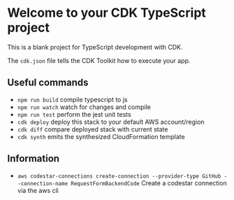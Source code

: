 # Welcome to your CDK TypeScript project

This is a blank project for TypeScript development with CDK.

The `cdk.json` file tells the CDK Toolkit how to execute your app.

## Useful commands

* `npm run build`   compile typescript to js
* `npm run watch`   watch for changes and compile
* `npm run test`    perform the jest unit tests
* `cdk deploy`      deploy this stack to your default AWS account/region
* `cdk diff`        compare deployed stack with current state
* `cdk synth`       emits the synthesized CloudFormation template

## Information
* `aws codestar-connections create-connection --provider-type GitHub --connection-name RequestFormBackendCode` Create a codestar connection via the aws cli